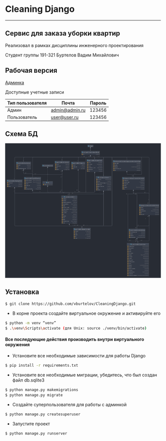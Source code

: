 # Cleaning Django 
____

## Сервис для заказа уборки квартир

Реализовал в рамках дисциплины инженерного проектирования 

Студент группы 191-321 Буртелов Вадим Михайлович

## Рабочая версия
[Админка](http://cleaning.std-1887.ist.mospolytech.ru/admin)

Доступные учетные записи

| Тип пользователя | Почта          | Пароль |
| ---------------- | -------------- | ------ |
| Админ            | admin@admin.ru | 123456 |
| Пользователь     | user@user.ru   | 123456 |


## Схема БД

<img src="DB_Diagram.png" width="1024"/>

## Установка
```sh
$ git clone https://github.com/vburtelov/CleaningDjango.git
```
* В корне проекта создайте виртуальное окружение и активируйте его
```sh
$ python -m venv “venv”
$ .\venv\Scripts\activate (для Unix: source ./venv/bin/activate)
```
#### Все последующие действия производить внутри виртуального окружения

* Установите все необходимые зависимости для работы Django

```sh
$ pip install -r requirements.txt
```

* Установите все необходимые миграции, убедитесь, что был создан файл db.sqlite3

```sh
$ python manage.py makemigrations
$ python manage.py migrate
```

* Создайте суперпользователя для работы с админкой

```sh
$ python manage.py createsuperuser
```

* Запустите проект

```sh
$ python manage.py runserver
```
